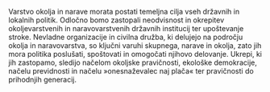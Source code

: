 Varstvo okolja in narave morata postati temeljna cilja vseh državnih in lokalnih politik. Odločno bomo zastopali neodvisnost in okrepitev okoljevarstvenih in naravovarstvenih državnih institucij ter upoštevanje stroke. Nevladne organizacije in civilna družba, ki delujejo na področju okolja in naravovarstva, so ključni varuhi skupnega, narave in okolja, zato jih mora politika poslušati, spoštovati in omogočati njihovo delovanje. Ukrepi, ki jih zastopamo, sledijo načelom okoljske pravičnosti, ekološke demokracije, načelu previdnosti in načelu »onesnaževalec naj plača« ter pravičnosti do prihodnjih generacij.
